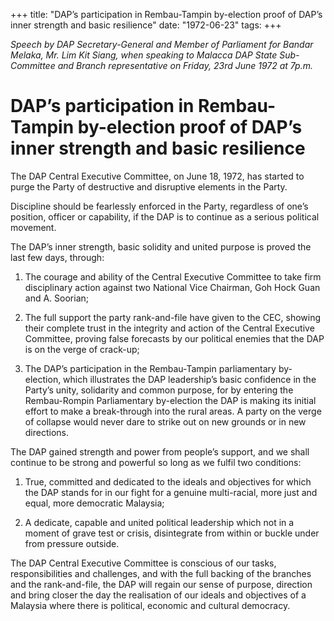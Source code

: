 +++ 
title: "DAP’s participation in Rembau-Tampin by-election proof of DAP’s inner strength and basic resilience"
date: "1972-06-23"
tags:
+++

_Speech by DAP Secretary-General and Member of Parliament for Bandar Melaka, Mr. Lim Kit Siang, when speaking to Malacca DAP State Sub-Committee and Branch representative on Friday, 23rd June 1972 at 7p.m._

# DAP’s participation in Rembau-Tampin by-election proof of DAP’s inner strength and basic resilience

The DAP Central Executive Committee, on June 18, 1972, has started to purge the Party of destructive and disruptive elements in the Party.

Discipline should be fearlessly enforced in the Party, regardless of one’s position, officer or capability, if the DAP is to continue as a serious political movement.</u>

The DAP’s inner strength, basic solidity and united purpose is proved the last few days, through:

1.	The courage and ability of the Central Executive Committee to take firm disciplinary action against two National Vice Chairman, Goh Hock Guan and A. Soorian;

2.	The full support the party rank-and-file have given to the CEC, showing their complete trust in the integrity and action of the Central Executive Committee, proving false forecasts by our political enemies that the DAP is on the verge of crack-up;

3.	The DAP’s participation in the Rembau-Tampin parliamentary by-election, which illustrates the DAP leadership’s basic confidence in the Party’s unity, solidarity and common purpose, for by entering the Rembau-Rompin Parliamentary by-election the DAP is making its initial effort to make a break-through into the rural areas. A party on the verge of collapse would never dare to strike out on new grounds or in new directions.

The DAP gained strength and power from people’s support, and we shall continue to be strong and powerful so long as we fulfil two conditions:

1.	True, committed and dedicated to the ideals and objectives for which the DAP stands for in our fight for a genuine multi-racial, more just and equal, more democratic Malaysia;

2.	A dedicate, capable and united political leadership which not in a moment of grave test or crisis, disintegrate from within or buckle under from pressure outside.

The DAP Central Executive Committee is conscious of our tasks, responsibilities and challenges, and with the full backing of the branches and the rank-and-file, the DAP will regain our sense of purpose, direction and bring closer the day the realisation of our ideals and objectives of a Malaysia where there is political, economic and cultural democracy.
 
